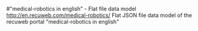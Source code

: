#"medical-robotics in english" - Flat file data model
http://en.recuweb.com/medical-robotics/
Flat JSON file data model of the recuweb portal "medical-robotics in english"
